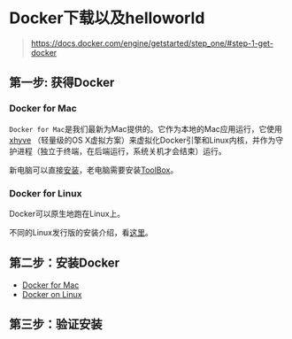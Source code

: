 # Docker下载以及helloworld
> https://docs.docker.com/engine/getstarted/step_one/#step-1-get-docker

## 第一步: 获得Docker
### Docker for Mac
`Docker for Mac`是我们最新为Mac提供的。它作为本地的Mac应用运行，它使用[xhyve](https://github.com/mist64/xhyve/) （轻量级的OS X虚拟方案）来虚拟化Docker引擎和Linux内核，并作为守护进程（独立于终端，在后端运行，系统关机才会结束）运行。

新电脑可以直接[安装](https://download.docker.com/mac/stable/Docker.dmg)，老电脑需要安装[ToolBox](https://www.docker.com/products/docker-toolbox)。

### Docker for Linux
Docker可以原生地跑在Linux上。

不同的Linux发行版的安装介绍，看[这里](https://docs.docker.com/engine/installation/)。

## 第二步：安装Docker
- [Docker for Mac](https://docs.docker.com/docker-for-mac/)
- [Docker on Linux](https://docs.docker.com/engine/installation/)

## 第三步：验证安装
